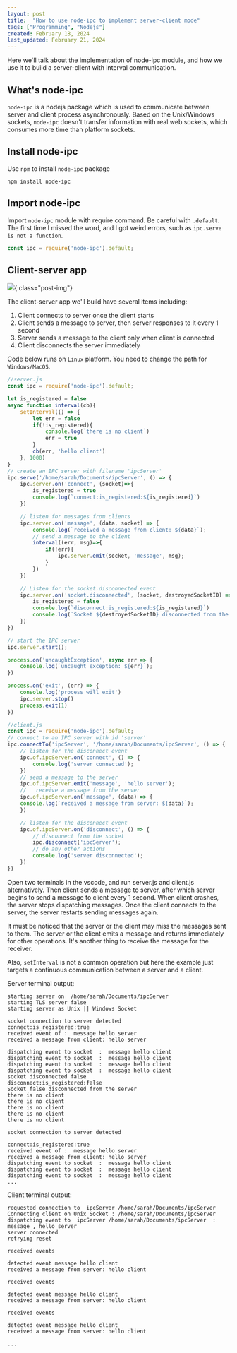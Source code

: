 ```yaml
---
layout: post
title:  "How to use node-ipc to implement server-client mode"
tags: ["Programming", "Nodejs"]
created: February 18, 2024
last_updated: February 21, 2024
---
```

Here we'll talk about the implementation of node-ipc module, and how we use it to build a server-client with interval communication.
<!--more-->

## What's node-ipc

`node-ipc` is a nodejs package which is used to communicate between server and client process asynchronously.  Based on the Unix/Windows sockets, `node-ipc` doesn't transfer information with real web sockets, which consumes more time than platform sockets.



## Install node-ipc

Use `npm` to install `node-ipc` package
```
npm install node-ipc
```



## Import node-ipc

Import `node-ipc` module with require command. Be careful with `.default`. The first time I missed the word, and I got weird errors, such as `ipc.serve is not a function`.

```javascript
const ipc = require('node-ipc').default;
```



## Client-server app

![](../../../assets/images/2024-2-19-node-ipc.svg){:class="post-img"}

The client-server app we'll build have several items including:

1. Client connects to server once the client starts
2. Client sends a message to server, then server responses to it every 1 second
3. Server sends a message to the client only when client is connected
4. Client disconnects the server immediately

Code below runs on `Linux` platform. You need to change the path for `Windows/MacOS`.

```javascript
//server.js
const ipc = require('node-ipc').default;

let is_registered = false
async function interval(cb){
    setInterval(() => {
        let err = false
        if(!is_registered){
            console.log(`there is no client`)
            err = true
        }
        cb(err, 'hello client')
    }, 1000)
}
// create an IPC server with filename 'ipcServer'
ipc.serve('/home/sarah/Documents/ipcServer', () => {
    ipc.server.on('connect', (socket)=>{
        is_registered = true
        console.log(`connect:is_registered:${is_registered}`)
    })

    // listen for messages from clients
    ipc.server.on('message', (data, socket) => {
        console.log(`received a message from client: ${data}`);
        // send a message to the client
        interval((err, msg)=>{
            if(!err){
                ipc.server.emit(socket, 'message', msg);
            }
        })
    })

    // Listen for the socket.disconnected event
    ipc.server.on('socket.disconnected', (socket, destroyedSocketID) => {
        is_registered = false
        console.log(`disconnect:is_registered:${is_registered}`)
        console.log(`Socket ${destroyedSocketID} disconnected from the server`)
    })
})

// start the IPC server
ipc.server.start();

process.on('uncaughtException', async err => {
    console.log(`uncaught exception: ${err}`);
})

process.on('exit', (err) => {
    console.log('process will exit')
    ipc.server.stop()
    process.exit(1)
})
```

```javascript
//client.js
const ipc = require('node-ipc').default;
// connect to an IPC server with id 'server'
ipc.connectTo('ipcServer', '/home/sarah/Documents/ipcServer', () => {
    // listen for the disconnect event
    ipc.of.ipcServer.on('connect', () => {
        console.log('server connected');
    })
    // send a message to the server
    ipc.of.ipcServer.emit('message', 'hello server');
    //   receive a message from the server
    ipc.of.ipcServer.on('message', (data) => {
    console.log(`received a message from server: ${data}`);
    })

    // listen for the disconnect event
    ipc.of.ipcServer.on('disconnect', () => {
        // disconnect from the socket
        ipc.disconnect('ipcServer');
        // do any other actions
        console.log('server disconnected');
    })
})
```

Open two terminals in the vscode,  and run server.js and client.js alternatively. Then client sends a message to server,  after which server begins to send a message to client every 1 second. When client crashes, the server stops dispatching messages. Once the client connects to the server, the server restarts sending messages again.

It must be noticed that the server or the client may miss the messages sent to them. The server or the client emits a message and returns immediately for other operations. It's another thing to receive the message for the receiver.

Also, `setInterval` is not a common operation but here the example just targets a continuous communication between a server and a client.

Server terminal output:

```
starting server on  /home/sarah/Documents/ipcServer
starting TLS server false
starting server as Unix || Windows Socket

socket connection to server detected
connect:is_registered:true
received event of :  message hello server
received a message from client: hello server

dispatching event to socket  :  message hello client
dispatching event to socket  :  message hello client
dispatching event to socket  :  message hello client
dispatching event to socket  :  message hello client
socket disconnected false
disconnect:is_registered:false
Socket false disconnected from the server
there is no client
there is no client
there is no client
there is no client
there is no client

socket connection to server detected

connect:is_registered:true
received event of :  message hello server
received a message from client: hello server
dispatching event to socket  :  message hello client
dispatching event to socket  :  message hello client
dispatching event to socket  :  message hello client
...
```

Client terminal output:

```
requested connection to  ipcServer /home/sarah/Documents/ipcServer
Connecting client on Unix Socket : /home/sarah/Documents/ipcServer
dispatching event to  ipcServer /home/sarah/Documents/ipcServer  :  message , hello server
server connected
retrying reset

received events

detected event message hello client
received a message from server: hello client

received events

detected event message hello client
received a message from server: hello client

received events

detected event message hello client
received a message from server: hello client

...
```

